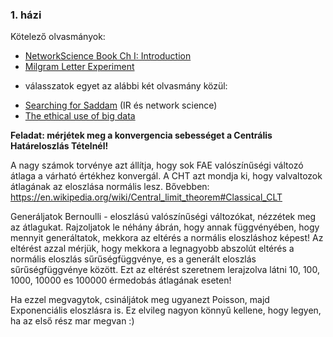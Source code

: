### 1. házi

Kötelező olvasmányok:
- [NetworkScience Book Ch I: Introduction](http://networksciencebook.com/chapter/1)
- [Milgram Letter Experiment](http://snap.stanford.edu/class/cs224w-readings/milgram67smallworld.pdf)

+ válasszatok egyet az alábbi két olvasmány közül:
- [Searching for Saddam](https://slate.com/news-and-politics/2010/02/searching-for-saddam-a-five-part-series-on-how-social-networking-led-to-the-capture-the-iraqi-dictator.html) (IR és network science)
- [The ethical use of big data](https://www.politico.com/story/2013/09/scientists-must-spearhead-ethical-use-of-big-data-097578)

**Feladat: mérjétek meg a konvergencia sebességet a Centrális Határeloszlás Tételnél!**

A nagy számok torvénye azt állítja, hogy sok FAE valószínűségi változó átlaga a várható értékhez konvergál. A CHT azt mondja ki, hogy valvaltozok átlagának az eloszlása normális lesz. Bővebben: https://en.wikipedia.org/wiki/Central_limit_theorem#Classical_CLT

Generáljatok Bernoulli - eloszlású valószínűségi változókat, nézzétek meg az átlagukat. Rajzoljatok le néhány ábrán, hogy annak függvényében, hogy mennyit generáltatok, mekkora az eltérés a normális eloszláshoz képest! Az eltérést azzal mérjük, hogy mekkora a legnagyobb abszolút eltérés a normális eloszlás sűrűségfüggvénye, es a generált eloszlás sűrűségfüggvénye között. Ezt az eltérést szeretnem lerajzolva látni 10, 100, 1000, 10000 es 100000 érmedobás átlagának eseten!

Ha ezzel megvagytok, csináljátok meg ugyanezt Poisson, majd Exponenciális eloszlásra is. Ez elvileg nagyon könnyű kellene, hogy legyen, ha az első rész mar megvan :)